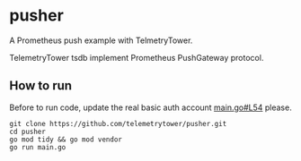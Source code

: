 # pusher

A Prometheus push example with TelmetryTower.

TelemetryTower tsdb implement Prometheus PushGateway protocol.

## How to run


Before to run code, update the real basic auth account [main.go#L54](https://github.com/telemetrytower/pusher/blob/master/main.go#L54) please.

```
git clone https://github.com/telemetrytower/pusher.git
cd pusher
go mod tidy && go mod vendor 
go run main.go
```
